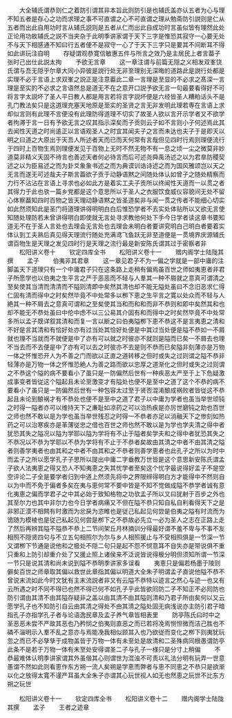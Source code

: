 <!-- { "loadSidebar": true } -->
　　大全辅氏谓恭则仁之着防引谓其非本旨此则防引是也辅氏盖亦认五者为心与理不知五者是存心之功而求理之事不可直谓之心不可直谓之理从勉斋防引説则是仁从五者而出此自用功时言从辅氏説则是五者从仁而出此自成功时言虽似皆有理然此处正论用功故辅氏之説不当夹杂于此明季讲家谓于天下三字是惟恐其寂守一心要无处不与天下相感通不知曰行五者便不是寂守一心了于天下三字只是要其不间断耳不得如此讲玩注自明
　　存疑谓观恭寛信敏惠五件与所言之效乃是主居民上者言葢子张时己出仕此説太拘
　　予欲无言章
　　这一章注谓与前篇无隠之义相发双峯饶氏谓与吾无隠乎尔章大同小异彼是説行处无非至理别无深晦的道路此是説行处都是实理不必于言语上求双峯之説正是注意葢此二章一言理是至显的不必求之髙深一言理是至实的不必求之言语然总是道无不在之意开口説予欲无言一句最要看得好不可将言字太説坏了圣人平日教人都是用言若将言字説坏便是六经皆圣人糟粕话头不是孔门教法矣只是这道理充塞天地原是至实的圣贤之言无非发明此理若専在言语上求却似言则有此理不言便没有此理防得道理不切实了故圣人欲以言开示学者又不欲学者拘滞于言一日有予欲无言之叹其指示深矣而子贡则云子如不言则小子何述焉此其去闻性天道之时尚逺正以言语观圣人之时宜其闻夫子之言而未达也夫子于是即天以明之曰道之大原出于天吾人所述者天而已而天何常有言哉但见四时行焉则理便流行于四时上百物生焉则理便发见于百物上无时不然无物不有一息之顷一尘之微莫非妙道莫非精义天固不待言也善述天者何必待言而后可述尧舜禹汤述之以为君臯防稷契述之以为臣易述之而为卦爻象象书述之而为典谟训诰诗述之而为国风雅颂岂以天之无言而遂无可述哉夫子斯言葢欲子贡于动静语黙之间随处体认如曾子之随处精察而力行不沾沾在言语上寻求也必如此方是着实工夫子贡所以终闻性天道而一以贯之者其得力于此也欤一篇乡党都是这个意思所以于圣人之衣服饮食威仪容貌间无处不留心体察葢知四时百物之皆天理动静语黙之皆圣道矣非与闻一贯之传者不能细心切实如此然须知此是圣门将道理讲得明明白白后惟恐学者不去实处体贴所以又欲无言使知随处理防若未曾讲得明白即使就无言处寻求教他何处下手今日学者读这章书要知道无不在于圣人言处也去理会无言处也去理会未明白者要讲究明白己明白者要着实体认到工夫熟后真见得天理流行随处充满鸢飞鱼跃无非至道便是一贯境界庆源辅氏谓百物生是天理之发见四时行是天理之流行最是新安陈氏谓其过于密察者非
　　松阳讲义卷十
　　钦定四库全书
　　松阳讲义卷十一
　　赠内阁学士陆陇其撰
　　孟子
　　伯夷非其君章
　　这一章见君子不为一偏之学就是一部中庸的注脚盖天下道理只有一个中庸君子只在这条路上走稍有偏焉虽百世之师如夷恵者非君子所愿学也以伯夷之生平言之严于恶恶而不轻与人羣其一种不屑就之意真可谓清之至矣使其当清而清清而不隘则清即中矣然其清也却不能无隘处虽曰不念旧恶求仁得仁固有清而得中之时矣然毕竟不中处常多以栁下恵之生平言之寛以处众而不轻与人絶其一种不屑去之意真可谓和之至矣使其当和而和和而非不恭则和即中矣然其和也却不能无不恭处虽曰中伦中虑不以三公易其介固有和而得中之时矣然毕竟不中处常多所以孟子既详叙其清和而复一言以断之曰伯夷隘栁下恵不恭这不是言夷恵之清和不好是言其清和有恰好处亦有过当处其恰好处便是中其过当处便是隘不恭如一不屑就也理不当就而不就便是中了亦有可以就之时彼亦不就则是隘而已矣一不屑去也理不当去而不去便是中了亦有可以去之时彼亦不去是则不恭而已矣隘非刻薄亦是万物一体之怀惟恐开人为不善之门而欲以正直之道转移之但时或失之过则谓之隘不恭非轻薄亦是万物一体之怀惟恐絶人为善之路而欲以忠厚之道渐化之但时或失之过则谓之不恭这个隘的病不要看小了虽只是一防偏然后世有一种疾恶太严至于上下危疑激成事变者皆従这个隘起且未论至激变才有隘处也便不是至中之道了这个不恭的病不要看小了虽只是一防偏然后世有一种包容太过至于贤否混淆酿成祸败者皆従这不恭起且未论到酿祸才有不恭处也便不是至中之道了君子以中庸为学者也虽当举世顽钝之时得一隘者亦可以维持天下之亷耻如凉药之可以治热疾是亦厉世磨钝之助也百世之师也然不敢以是为学也虽当举世残忍之时得一不恭者亦足以消融天下之惨刻如热药之可以治寒疾亦是革薄従忠之借也百世之师也然不敢以是为学也学夫清之得中者犹恐其失之隘况以隘为学耶以隘为学将有不止于隘者矣学夫和之得中者犹恐其失之不恭况以不恭为学耶以不恭为学将有不止于不恭者矣故由其清之中者不由其清之隘者则善学夷者也由其和之中者不由其和之不恭者则善学恵者也此孔子之所以为时中而孟子之所以愿学孔子子思所以提出中庸二字垂教万世皆是这个意思新安陈氏谓孟子欲人法夷恵之得又恐人不知夷恵之失其忧学者至矣这个忧字最说得好孟子不是空空评论二子全是要学者归到中道上然须先将中之界限辨得明白方才能得中不然则自以为中而不免于偏者多矣在夷与恵何常不要中皆是不知不觉做成隘不恭学者诚有意化夷恵之偏而学君子之中其必始于致知格物之功欤孟子所以又曰犹射于百步之外也其至尔力也其中非尔力也今日学者病痛又不但在隘不恭只知自私自利看得天下之是非邪正漠不相闗有时激而为忿戾为恣睢也是従己私起见何尝是伯夷之隘有时流而为诡随为模棱也是従己私起见何尝是栁下之不恭故必先立一必为圣人之志在正路上走了然后再辨其隘不隘恭不恭上二节间架丘月林摘训分得最好谓不羞不卑与不事不友相照不隠贤四句与不立五句相照尔为尔与乡人相照援止与不受相照俱是一节深一节又谓栁下节通是说他和之极处不隠二句只是起不怨不悯意耳不自失亦是带说俱不重只重和上防引却重介处了又援止照上诸侯来不泛说皆说得极分明但须知所谓一节深一节只是说其清和尚未说到隘不恭明季讲家多误看
　　夷恵只是偏若杨墨于陵则僻矣百世之师章取其偏以救世此章指其偏以明道大全朱子明谓孟子直说他隘不恭不曾说末流如此今时文犹有主末流説者非又有云隘不恭特以迹言之然心与迹一也又有云所遇之时不同不得已也然不得已何不如孔子乎此皆欲囘防二子不知正不必囘防也防引谓由其清不由其隘存疑非之盖以由其清不由其隘则清和乃君子所由矣何以又云愿学孔子也不知防引自云由其清之得处不由其清之隘处固无病浅说亦主防引君子暗指孔子亦指学孔子者与论语逸民章及孟子养气章皆相表里
　　防亭陈氏曰时中之圣恶恶未尝不严故其恶也乃矜悯之伯夷则直恶之而已若将凂焉恻怛微而洁己胜也不磷不淄明示入羣不乱之意亦与焉能凂我相似顾其入也乃欲従而变化之栁下则夷犹玩忽之而已不必孳孳于成物盖皆于万物一体有未至处是故清和二圣殊病同根愚谓防亭此条不是若于万物一体有未至处安得谓圣二子与孔子一様只是分寸上稍偏
　　不恭最难体认明季讲家谓其外虽偕其心则谓世为混浊不可责以礼法分明有玩弄一世意愚谓不然如此则看恵作东方朔一流人矣朔是学恵而弊者与恵不同恵之不恭只是欲渐以化之放得太寛不谨严耳虽大全朱子亦谓其心玩世视人如无也然恵之玩世不比东方朔之玩世

　　松阳讲义卷十一
　　钦定四库全书
　　松阳讲义卷十二
　　赠内阁学士陆陇其撰
　　孟子
　　王者之迹章
